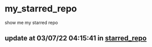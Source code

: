 # my_starred_repo
show me my starred repo

update at 03/07/22 04:15:41 in [starred_repo](./index.html)
---

